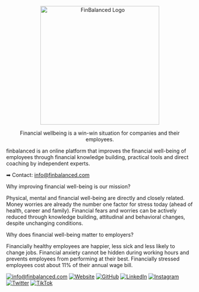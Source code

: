 <p align="center">
  <a  target="blank"><img src="https://i.imgur.com/RmzChz8.png" width="320" alt="FinBalanced Logo" /></a>
</p>

  <p align="center">Financial wellbeing is a win-win situation for companies and their employees.</p>
  <p align="center"></p>

finbalanced is an online platform that improves the financial well-being of employees through financial knowledge building, practical tools and direct coaching by independent experts.

➡ Contact: info@finbalanced.com

Why improving financial well-being is our mission?

Physical, mental and financial well-being are directly and closely related. Money worries are already the number one factor for stress today (ahead of health, career and family). Financial fears and worries can be actively reduced through knowledge building, attitudinal and behavioral changes, despite unchanging conditions.

Why does financial well-being matter to employers?

Financially healthy employees are happier, less sick and less likely to change jobs. Financial anxiety cannot be hidden during working hours and prevents employees from performing at their best. Financially stressed employees cost about 11% of their annual wage bill.

[![info@finbalanced.com](https://img.shields.io/badge/EMail-445f9d?style=for-the-badge&logo=mail.ru&logoColor=white)](mailto:info@finbalanced.com) [![Website](https://img.shields.io/badge/Website-3D5A86?style=for-the-badge&logo=Google-chrome&logoColor=white)](https://finbalanced.com)  [![GitHub](https://img.shields.io/badge/GitHub-100000?style=for-the-badge&logo=github&logoColor=white)](https://github.com/finbalanced) [![LinkedIn](https://img.shields.io/badge/LinkedIn-0077B5?style=for-the-badge&logo=linkedin&logoColor=white)](https://www.linkedin.com/company/finbalanced/) [![Instagram](https://img.shields.io/badge/Instagram-E4405F?style=for-the-badge&logo=instagram&logoColor=white
)](https://www.instagram.com/finbalanced/) [![Twitter](https://img.shields.io/badge/Twitter-1DA1F2?style=for-the-badge&logo=twitter&logoColor=white
)](https://twitter.com/finbalanced) [![TikTok](https://img.shields.io/badge/TikTok-000000?style=for-the-badge&logo=tiktok&logoColor=white
)](https://www.tiktok.com/@finbalanced) 
